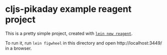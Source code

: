 # cljs-pikaday example reagent project

This is a pretty simple project, created with 
[`lein new reagent`](https://github.com/reagent-project/reagent-template). 

To run it, run `lein figwheel` in this directory and open http://localhost:3449/
in a browser.
